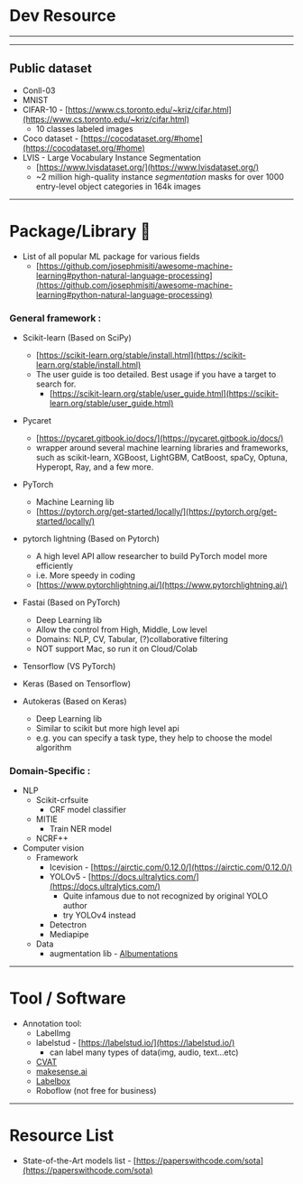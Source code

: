 # Dev Resource

---

---

## Public dataset

- Conll-03
- MNIST
- CIFAR-10 - [https://www.cs.toronto.edu/~kriz/cifar.html](https://www.cs.toronto.edu/~kriz/cifar.html)
    - 10 classes labeled images
- Coco dataset - [https://cocodataset.org/#home](https://cocodataset.org/#home)
- LVIS - Large Vocabulary Instance Segmentation
    - [https://www.lvisdataset.org/](https://www.lvisdataset.org/)
    - ~2 million high-quality instance *segmentation* masks for over 1000 entry-level object categories in 164k images

---

# Package/Library 🔧

- List of all popular ML package for various fields
    - [https://github.com/josephmisiti/awesome-machine-learning#python-natural-language-processing](https://github.com/josephmisiti/awesome-machine-learning#python-natural-language-processing)
    

### **General framework :**

- Scikit-learn (Based on SciPy)
    - [https://scikit-learn.org/stable/install.html](https://scikit-learn.org/stable/install.html)
    - The user guide is too detailed. Best usage if you have a target to search for.
        - [https://scikit-learn.org/stable/user_guide.html](https://scikit-learn.org/stable/user_guide.html)
- Pycaret
    - [https://pycaret.gitbook.io/docs/](https://pycaret.gitbook.io/docs/)
    - wrapper around several machine learning libraries and frameworks, such as scikit-learn, XGBoost, LightGBM, CatBoost, spaCy, Optuna, Hyperopt, Ray, and a few more.

- PyTorch
    - Machine Learning lib
    - [https://pytorch.org/get-started/locally/](https://pytorch.org/get-started/locally/)
- pytorch lightning (Based on Pytorch)
    - A high level API allow researcher to build PyTorch model more efficiently
    - i.e. More speedy in coding
    - [https://www.pytorchlightning.ai/](https://www.pytorchlightning.ai/)
- Fastai (Based on PyTorch)
    - Deep Learning lib
    - Allow the control from High, Middle, Low level
    - Domains: NLP, CV, Tabular, (?)collaborative filtering
    - NOT support Mac, so run it on Cloud/Colab

- Tensorflow (VS PyTorch)
- Keras (Based on Tensorflow)
- Autokeras (Based on Keras)
    - Deep Learning lib
    - Similar to scikit but more high level api
    - e.g. you can specify a task type, they help to choose the model algorithm

### **Domain-Specific :**

- NLP
    - Scikit-crfsuite
        - CRF model classifier
    - MITIE
        - Train NER model
    - NCRF++
- Computer vision
    - Framework
        - Icevision - [https://airctic.com/0.12.0/](https://airctic.com/0.12.0/)
        - YOLOv5 - [https://docs.ultralytics.com/](https://docs.ultralytics.com/)
            - Quite infamous due to not recognized by original YOLO author
            - try YOLOv4 instead
        - Detectron
        - Mediapipe
    - Data
        - augmentation lib - [Albumentations](https://albumentations.ai/docs/)

---

# Tool / Software

- Annotation tool:
    - LabelImg
    - labelstud - [https://labelstud.io/](https://labelstud.io/)
        - can label many types of data(img, audio, text…etc)
    - [CVAT](https://github.com/opencv/cvat)
    - [makesense.ai](https://www.makesense.ai/)
    - [Labelbox](https://labelbox.com/)
    - Roboflow (not free for business)

---

# Resource List

- State-of-the-Art models list - [https://paperswithcode.com/sota](https://paperswithcode.com/sota)